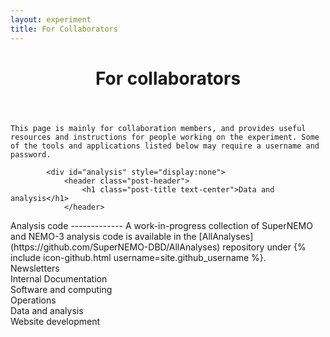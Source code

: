 ```yaml
---
layout: experiment
title: For Collaborators
---
```


<div class="container-fluid" id="top">
<div class="row">
<div class="col-xs-9">


<div id="intro">
    <header class="post-header">
        <h1 class="post-title text-center">For collaborators</h1>
    </header>
    
    This page is mainly for collaboration members, and provides useful resources and instructions for people working on the experiment. Some of the tools and applications listed below may require a username and password.
</div>

<div id="newsletter" style="display:none">
    <header class="post-header">
        <h1 class="post-title text-center">Newsletters</h1>
    </header>
    {% assign letters_by_date = site.newsletters | sort:"date" | reverse %}
    {% for letter in letters_by_date %}
    {% assign index = forloop.index0 %}
    {% if index == 0 %}
<div markdown="1">
## Current newsletter: {{letter.title}}
_(added on {{letter.date | date_to_long_string }})_
{{letter.text}}
</div>
{% endif %}

{% if index == 1 %}
<div markdown="1">
## Previous newsletters
</div>
{% endif %}
    {% if index > 0 %}
    <p>
    <a role="button" data-toggle="collapse" href="#{{letter.title| slugify}}" aria-expanded="false" aria-controls="{{letter.title| slugify}}">{{letter.title}}</a></p>
    {% endif %}
    <div class="collapse" id="{{letter.title| slugify}}">

<div class="well" style="overflow:auto" markdown="1">
## {{letter.title}}

_(added on {{letter.date | date_to_long_string }})_

{{letter.text}}
</div>
    </div>
    {% endfor %}
</div>

<div id="docs" style="display:none">
    <header class="post-header">
        <h1 class="post-title text-center">Internal documentation</h1>
    </header>
<div markdown="1">
For technical notes etc, see [DocDB](http://nile.hep.utexas.edu/DocDB/). Contact the ? to set up an account.
</div>
</div>

<div id="software" style="display:none">
    <header class="post-header">
        <h1 class="post-title text-center">Software and computing</h1>
    </header>
<div markdown="1">

Working with the SuperNEMO software
--------------------------------------------------

All software is available under {% include icon-github.html username=site.github_username %}
    
The main software package for offline work is [Falaise](https://github.com/SuperNEMO-DBD/Falaise).
A guide to installing Falaise on Linux and macOS platforms is available through the dedicated
[Homebrew package manager and repo](https://github.com/SuperNEMO-DBD/homebrew-cadfael)
A starter guide to the core simulation, reconstruction and analysis tools available in Falaise
[can be found here](Falaise).
    
Please note that the documentation is always under development, so feature requests
or contributions are welcome. For installation related issues when using `brew`,
use the [homebrew-cadfael Issue Tracker](https://github.com/SuperNEMO-DBD/homebrew-cadfael/issues).
For all issues relating to using Falaise, or installing/developing it locally, [raise an issue on the
Falaise tracker](https://github.com/SuperNEMO-DBD/Falaise/issues)
</div>

                
<div markdown="1">
Getting an account on the CCLyon computing cluster
--------------------------------------------------
The CCLyon computing cluster has a lot of simulation available from the MCC2 Monte Carlo challenge. To use it, you'll first need to get an account.
                
If you already have one, make sure you can access it (and contact <a href="mailto:lemiere@lpccaen.in2p3.fr">Yves</a> if you can't). If need an account follow this procedure:
                
- Visit [this page](https://cctools.in2p3.fr/cclogon/) and fill the form
- In Step 1 choose "Foreign collaborators" as Department and laboratory
- In Step 2 choose "nemo" as group and give a date 3 years from now for the Account's expiration date (leave blank if you have a permanent position)
- In Step 3 download the form, sign in and send it to <a href="mailto:lemiere@lpccaen.in2p3.fr">Yves</a>
                
You should receive your account information in a few days.
</div>

<div markdown="1">
Using CCLyon
--------------------------------------------------
[Here](https://doc.cc.in2p3.fr/en:utiliser_le_systeme_batch_ge_depuis_le_centre_de_calcul) are some instructions for logging onto CCLyon and getting started with the batch system that enables you to submit large jobs to the distributed computing cluster.

</div>

</div>

<div id="ops" style="display:none">
<header class="post-header">
<h1 class="post-title text-center">Operations</h1>
</header>
<div markdown="1">
Working at LSM
-------------

![The view from LSM]({{"assets/modane.jpg"| relative_url }})

As we enter the final stages of construction and commissioning, everyone is welcome and needed at [LSM](http://www.lsm.in2p3.fr). Here are some hints to ensure your trip is drama-free. If you have questions about the integration and running management, contact <a href="mailto:lemiere@lpccaen.in2p3.fr">Yves</a> and <a href="mailto:alessandro.minotti@lapp.in2p3.fr">Alessandro</a>.

### Register on the calendar
There will always be something for you to do! Let us know when you are available to travel to LSM by registering on the [calendar](http://caecalendrier.in2p3.fr/index.php/apps/calendar/). <a href="mailto:lemiere@lpccaen.in2p3.fr">Yves</a> can get you an account. Instructions for the calendar are on [docDB 4555](http://nile.hep.utexas.edu/DocDB/ut-nemo/docs/0045/004555/001/howto.pdf). 
Make sure Yves, <a href="mailto:alessandro.minotti@lapp.in2p3.fr">Alessandro</a> and <a href="mailto:andrea@LAPP.IN2P3.FR">Andrea</a> know which days you will be able to go underground **at least 1 week in advance**, so that they can add you to the LSM calendar and arrange for a driver. If you would like to eat lunch underground, let them know - but it can't be guaranteed, as it depends on driver schedules.

### Going underground
The cars going to the underground lab leave at **8:30am** each day, so be sure to arrive at the surface lab on time. If you plan to stay all day, bring your own lunch - there's a fridge, microwave, kettle and espresso machine underground, as well as clean drinking water (in bottles). 

If you are not eating lunch underground, you will leave for lunch on the surface by 11:30am. If returning to the tunnel for the afternoon, departure will be **1:30pm** from the surface lab.

If you're staying late, you'll need to get permission from the lab management - your driver should be able to help you. The LSM drivers normally leave the underground lab for the evening at around 4:30 or 5pm, but if you have a SuperNEMO driver, you might be able to stay later.

### Training
Before you go underground for the first time, you will need to do some basic safety training, in case there is an emergency in the tunnel. Jean-Lou of LSM leads this training, and you will be able to do it very quickly in the morning before you go underground. You will also need to receive some security paperwork. To get all of this set up, let <a href="mailto:magali.eyraud@lsm.fr">Magali Eyraud</a> know that you will be going underground for the first time.

### Staying in Modane
You have a few options for accommodation in Modane. The cheapest option is to stay in the LSM dorms. There are 4 rooms in the basement of the surface lab. Each one has its own shower and toilet, and there is a shared kitchen which is stocked with basic cooking equipment. The dorm rooms cost EUR19 per night. To find out about availability and book a room, contact <a href="mailto:magali.eyraud@lsm.fr">Magali Eyraud</a> at LSM. Alternatively, people choose to stay in Modane itself (walking distance to the lab) or in the nearby ski resort of Aussois, a 10-15 minute drive from the lab. Some hotels we have tried:
- [Hotel Le Commerce](http://www.hotel-le-commerce.net) in Modane
- [Les Voyageurs](https://www.booking.com/hotel/fr/les-voyageurs-modane.en-gb.html) in Modane
- [Les Mottets](http://www.hotel-lesmottets.com) in Aussois
- [Hotel du Soleil](https://www.hotel-du-soleil.com/en) in Aussois

Modane and Aussois both have restaurants, although some of them will be closed in the non-tourist season. Modane's gastronomic district (such as it is) is the street by the railway station. A few we like:
- [Il Peppuccio](https://www.tripadvisor.co.uk/Restaurant_Review-g661682-d2002414-Reviews-Il_Peppuccio-Modane_Savoie_Auvergne_Rhone_Alpes.html) Pizzeria in Modane. No trip to LSM is complete without a Peppuccio pizza. Veggie options available. Gluten-free possible but limited.
- [L'Echappee](https://www.tripadvisor.co.uk/Restaurant_Review-g661682-d3681609-Reviews-L_Echappee-Modane_Savoie_Auvergne_Rhone_Alpes.html) A little more expensive, with French food including Alpine specialities. Go there when you want to celebrate.
- [Pulcinella](http://www.pizzeriapulcinella.fr) A pizzeria that is not Peppuccio. Sometimes open when Peppuccio is closed.
- [Le Perce Neige](http://www.hotel-leperceneige.com) Traditional food of the Savoie region. Lots of cheese. Feels like somebody's living room.
- [L'international](http://www.savoie-mont-blanc.com/en/offre/fiche/restaurant-international/4840124) Turkish food. Exotic by Modane standards!
- [Hotel de la Gare](https://www.hoteldelagare-modane.com) Sells crepes and galettes, among other things.

### Getting to Modane
The easiest way to get to Modane is probably to fly to either Geneva or Lyon St-Exupery, and rent a car. It's around a 2.5-hour drive to the lab from either of these, mostly on motorways, although the travel time can vary significantly with traffic. There is parking at the lab and street parking near the hotels, though finding spaces in downtown Modane can be annoying.

The TGV from Paris Gare-de-Lyon to Turin stops in Modane, but the trains are not frequent. It's about a 4-hour ride from Paris. For more flexibility in timing, you can consider changing at Chambery and using a local train for the Alpine part of the trip. There is also a TGV from the Lyon airport - again, infrequent - if you don't want to drive. Getting to and from Geneva or Turin airports by public transport is harder, but possible.

### Things to consider
It is warm in the tunnel! Choose comfortable and cool clothing to wear under your cleanroom suit. Be sure to stay hydrated. (There is drinking water available underground.) If you will be coming frequently, consider investing in your own pair of steel-toed cleanroom shoes. I use [Honeywell](https://uk.rs-online.com/web/p/safety-shoes-boots/5166644/) brand. Otherwise, you can borrow someone's shoes, but you might not find a pair in your size. The other items of clothing (cleanroom suit, plus disposable hair net, mask, and gloves) are already at the LSM, with a selection of suit and glove sizes available.

When you are underground but not in the cleanroom, you must wear closed-toed shoes. No sandals!

There is no wi-fi underground, but you can connect to the internet using an ethernet cable (in the break room). You should turn off your phone or put it in airplane mode when you are underground, to protect other experiments in the lab.

</div>
</div>
            
            <div id="analysis" style="display:none">
                <header class="post-header">
                    <h1 class="post-title text-center">Data and analysis</h1>
                </header>
<div markdown="1">
Analysis code
-------------
A work-in-progress collection of SuperNEMO and NEMO-3 analysis code is available in the [AllAnalyses](https://github.com/SuperNEMO-DBD/AllAnalyses) repository under {% include icon-github.html username=site.github_username %}.
</div>
            </div>

<div id="web" style="display:none">
    <header class="post-header">
        <h1 class="post-title text-center">Website development</h1>
    </header>
<div markdown="1">
These pages are a test of using [GitHub Pages](https://pages.github.com) to create a static website. The sections below are simply to test out some of the features of the main tools:
    
- [Jekyll](https://jekyllrb.com) as the site generation engine
- [GitHub Pages](https://pages.github.com) for hosting
- [GFM](https://guides.github.com/features/mastering-markdown/) and [Kramdown](https://kramdown.gettalong.org) for writing/parsing text
- [MathJax](https://www.mathjax.org) for rendering math
    
We also want to see how this file renders in GitHub's online editor.
    
### Building locally
The website generated by Jekyll can be built and served locally to test changes without making commits upstream. Note that GitHub Pages has a soft limit of 10 rebuilds per hour. Provided you have an install of Ruby 2 or better, including the development headers and library, the workflow is:
    
```console
$ git clone https://github.com/supernemo-dbd/supernemo-dbd.github.io
$ cd supernemo-dbd.github.io
$ ./snjekyll serve
```
    
The last command will download and setup the local Jekyll instance, and start a local isolated webserver at `http://127.0.0.1:4000`. Simply point your favoured browser to this address to view the generated site.
    
The server runs in the foreground and watches the site sources for changes (for example, `index.md`). When a file changes, the server will rebuild the    site automatically, so simply refresh your browser to see the resultant    regenerated site. For example, try making some changes to `index.md`. The server may be shutdown at any point using `Ctrl-C`.
    
Further information on tasks available from `snjekyll` can be seen by running

```console
$ ./snjekyll help
```

Alternately, if you already have a custom Ruby install, e.g. with Home/Linuxbrew you can do

```console
$ git clone {{ site.github.repository_url }}
$ cd {{ site.github.repository_name }}
$ gem install bundler
$ bundle install
$ bundle exec jekyll serve
```
    
In both workflows, the `xz` package installed by Home/Linuxbrew is not compatible with the `nokogiri` gem required by Jekyll, and will cause compiliation of the gem to fail. `snjekyll` will issue a warning about this, but will not take further action. To work around this issue, either do `brew unlink xz` or remove Home/Linuxbrew settings from your environment. The latter may not be possible if you have Homebrew installed in `/usr/local`


### Can we use MathJax and $$\LaTeX$$?

MathJax can support inline math, e.g. $$ 1/x^2 $$, and block equations:

$$
e^{i\pi} + 1 = 0
$$

like the above. Numbered equations, using the AMS math environment:

$$
\begin{equation}
E = mc^2
\label{einstein}
\end{equation}
$$

This should allow a reference (see Equation $$\eqref{einstein}$$) to be inserted.


### Can we use code blocks?
Here's C++:

```cpp
#include <iostream>
  
int main() {
std::cout << "Hello World\n";
}
```
    
and some Python:
    
```python
import os
print('Hello World')
```

        
### Support or Contact
Having trouble with Pages? Check out our [documentation](https://help.github.com/pages) or [contact support](https://github.com/contact) and we’ll help you sort it out.
</div>


</div>
</div>

<div class="col-xs-3">
    
<div class="square" style="background-color:var(--first-color);" id="newsletter_btn">
<div class="content">
<div class="table">
<div class="table-cell" >
Newsletters
</div>
</div>
</div>
</div>

<div class="square" style="background-color:var(--second-color);" id="docs_btn">
<div class="content">
<div class="table">
<div class="table-cell">
Internal Documentation
</div>
</div>
</div>
</div>

<div class="square" style="background-color:var(--third-color);" id="software_btn">
<div class="content">
<div class="table">
<div class="table-cell">
Software and computing
</div>
</div>
</div>
</div>

<div class="square" style="background-color:var(--fourth-color);" id="ops_btn">
<div class="content">
<div class="table">
<div class="table-cell">
Operations
</div>
</div>
</div>
</div>

<div class="square" style="background-color:var(--fifth-color);" id="analysis_btn">
<div class="content">
<div class="table">
<div class="table-cell">
Data and analysis
</div>
</div>
</div>
</div>

<div class="square" style="background-color:var(--sixth-color);" id="web_btn">
<div class="content">
<div class="table">
<div class="table-cell">
Website development
</div>
</div>
</div>
</div>

</div>

</div>
</div>





